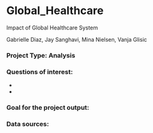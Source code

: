 # Global_Healthcare
Impact of Global Healthcare System

Gabrielle Diaz, Jay Sanghavi, Mina Nielsen, Vanja Glisic

### Project Type: Analysis

### Questions of interest:
- 
- 

### Goal for the project output:


### Data sources: